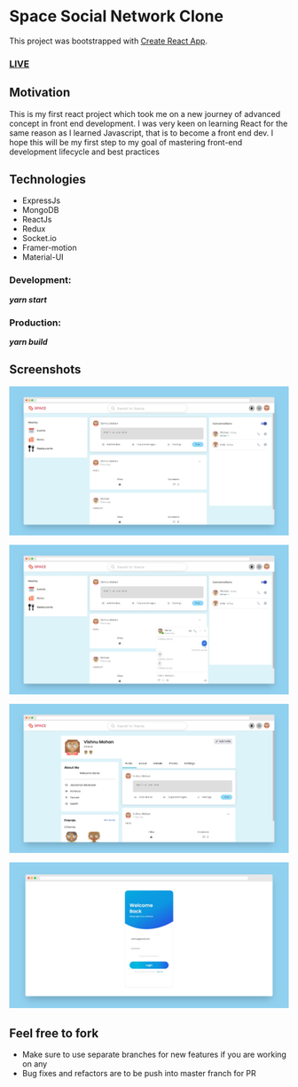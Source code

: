 # Space Social Network Clone

This project was bootstrapped with [Create React App](https://github.com/facebook/create-react-app).

### [LIVE](https://google.com)

## Motivation

This is my first react project which took me on a new journey of advanced concept in front end development. I was very keen on learning React for the same reason as I learned Javascript, that is to become a front end dev. I hope this will be my first step to my goal of mastering front-end development lifecycle and best practices

## Technologies

- ExpressJs
- MongoDB
- ReactJs
- Redux
- Socket.io
- Framer-motion
- Material-UI

### Development:  
***yarn start***
### Production: 
***yarn build***

## Screenshots
![alt text](https://github.com/KingKong26/space/blob/master/public/Screenshots/home1.png?raw=true)

![alt text](https://github.com/KingKong26/space/blob/master/public/Screenshots/home2.png?raw=true)

![alt text](https://github.com/KingKong26/space/blob/master/public/Screenshots/profile.png?raw=true)

![alt text](https://github.com/KingKong26/space/blob/master/public/Screenshots/login.png?raw=true)

## Feel free to fork

- Make sure to use separate branches for new features if you are working on any
- Bug fixes and refactors are to be push into master franch for PR
